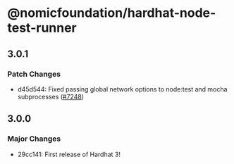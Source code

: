 # @nomicfoundation/hardhat-node-test-runner

## 3.0.1

### Patch Changes

- d45d544: Fixed passing global network options to node:test and mocha subprocesses ([#7248](https://github.com/NomicFoundation/hardhat/issues/7248))

## 3.0.0

### Major Changes

- 29cc141: First release of Hardhat 3!
